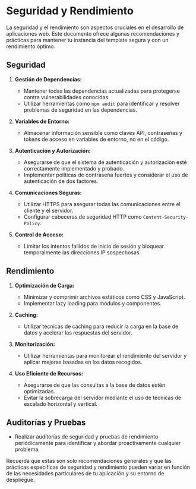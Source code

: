 # Seguridad y Rendimiento

La seguridad y el rendimiento son aspectos cruciales en el desarrollo de aplicaciones web. Este documento ofrece algunas recomendaciones y prácticas para mantener tu instancia del template segura y con un rendimiento óptimo.

## Seguridad

1. **Gestión de Dependencias:**
   - Mantener todas las dependencias actualizadas para protegerse contra vulnerabilidades conocidas.
   - Utilizar herramientas como `npm audit` para identificar y resolver problemas de seguridad en las dependencias.

2. **Variables de Entorno:**
   - Almacenar información sensible como claves API, contraseñas y tokens de acceso en variables de entorno, no en el código.

3. **Autenticación y Autorización:**
   - Asegurarse de que el sistema de autenticación y autorización esté correctamente implementado y probado.
   - Implementar políticas de contraseña fuertes y considerar el uso de autenticación de dos factores.

4. **Comunicaciones Seguras:**
   - Utilizar HTTPS para asegurar todas las comunicaciones entre el cliente y el servidor.
   - Configurar cabeceras de seguridad HTTP como `Content-Security-Policy`.

5. **Control de Acceso:**
   - Limitar los intentos fallidos de inicio de sesión y bloquear temporalmente las direcciones IP sospechosas.

## Rendimiento

1. **Optimización de Carga:**
   - Minimizar y comprimir archivos estáticos como CSS y JavaScript.
   - Implementar lazy loading para módulos y componentes.

2. **Caching:**
   - Utilizar técnicas de caching para reducir la carga en la base de datos y acelerar las respuestas del servidor.

3. **Monitorización:**
   - Utilizar herramientas para monitorear el rendimiento del servidor y aplicar mejoras basadas en los datos recogidos.

4. **Uso Eficiente de Recursos:**
   - Asegurarse de que las consultas a la base de datos estén optimizadas.
   - Evitar la sobrecarga del servidor mediante el uso de técnicas de escalado horizontal y vertical.

## Auditorías y Pruebas

- Realizar auditorías de seguridad y pruebas de rendimiento periódicamente para identificar y abordar proactivamente cualquier problema.

Recuerda que estas son solo recomendaciones generales y que las prácticas específicas de seguridad y rendimiento pueden variar en función de las necesidades particulares de tu aplicación y su entorno de despliegue.
